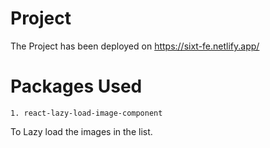 
# Project

The Project has been deployed on https://sixt-fe.netlify.app/

# Packages Used
    1. react-lazy-load-image-component
To Lazy load the images in the list.


